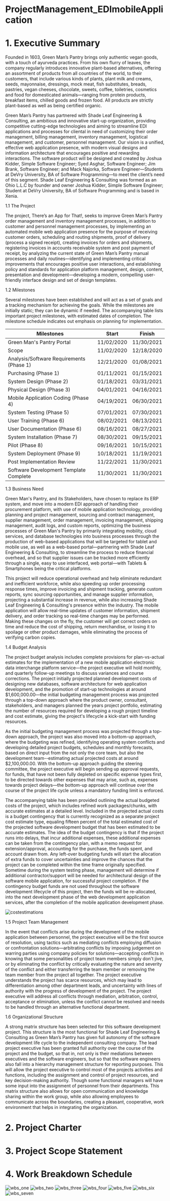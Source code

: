 # ProjectManagement_EDImobileApplication

# 1. Executive Summary

Founded in 1603, Green Man’s Pantry brings only authentic vegan goods, with a touch of ayurveda practices. From his own flurry of leaves, the company regularly introduces innovative plant-based alternatives, offering an assortment of products from all countries of the world, to their customers, that include various kinds of plants, plant milk and creams, seeds, mayonnaise, dressings, mock meat, fish substitutes, breads, pastries, vegan cheeses, chocolate, sweets, coffee, toiletries, cosmetics and food for domesticated animals—ranging from protein products, breakfast items, chilled goods and frozen food. All products are strictly plant-based as well as being certified organic.

Green Man’s Pantry has partnered with Shade Leaf Engineering & Consulting, an ambitious and innovative start-up organization, providing competitive cutting-edge technologies and aiming to streamline EDI applications and processes for cliental in need of customizing their order management, billing management, inventory management, logistical management, and customer, personnel management. Our vision is a unified, effective web application presence, with modern visual designs and information architecture that encourages positive and rewarding interactions. The software product will be designed and created by Joshua Kidder, Simple Software Engineer; Syed Asghar, Software Engineer; Jim Brank, Software Engineer; and Mack Najorka, Software Engineer—Students at DeVry University, BA of Software Programming—to meet the client’s need of this segment. Shade Leaf Engineering & Consulting was formed as an Ohio L.L.C by founder and owner Joshua Kidder, Simple Software Engineer; Student at DeVry University, BA of Software Programming and is based in Xenia.

1.1   The Project

The project, There’s an App for That!, seeks to improve Green Man’s Pantry order management and inventory management processes, in addition to customer and personnel management processes, by implementing an automated mobile web application presence for the purpose of receiving customer orders, scheduling and routing shipments, proof of delivery (process a signed receipt), creating invoices for orders and shipments, registering invoices in accounts receivable system and post payment of receipt, by analyzing the current state of Green Man’s Pantry manual processes and daily routines—identifying and implementing critical improvements that encourages positive user interactions, and establishing policy and standards for application platform management, design, content, presentation and development—developing a 
modern, compelling user-friendly interface design and set of design templates.

1.2   Milestones

Several milestones have been established and will act as a set of goals and a tracking mechanism for achieving the goals. While the milestones are initially static; they can be dynamic if needed. The accompanying table lists important project milestones, with estimated dates of completion. The milestone schedule indicates out emphasis on planning for implementation.

                                             
Milestones                               | Start      | Finish     |
---------------------------------------- | ---------- | ---------- | 
Green Man's Pantry Portal                | 11/02/2020 | 11/30/2021 |           
Scope                                    | 11/02/2020 | 12/18/2020 | 
Analysis/Software Requirements (Phase 1) | 12/21/2020 | 01/08/2021 | 
Purchasing (Phase 1)                     | 01/11/2021 | 01/15/2021 | 
System Design (Phase 2)                  | 01/18/2021 | 03/31/2021 | 
Physical Design (Phase 3)                | 04/01/2021 | 04/16/2021 | 
Mobile Application Coding (Phase 4)      | 04/19/2021 | 06/30/2021 | 
System Testing (Phase 5)                 | 07/01/2021 | 07/30/2021 |
User Training (Phase 6)                  | 08/02/2021 | 08/13/2021 |
User Documentation (Phase 6)             | 08/16/2021 | 08/27/2021 |
System Installation (Phase 7)            | 08/30/2021 | 09/15/2021 |
Pilot (Phase 8)                          | 09/16/2021 | 10/15/2021 |
System Deployment (Phase 9)              | 10/18/2021 | 11/19/2021 |
Post Implementation Review               | 11/22/2021 | 11/30/2021 |
Software Development Template Complete   | 11/30/2021 | 11/30/2021 |


1.3   Business Need

Green Man's Pantry, and its Stakeholders, have chosen to replace its ERP system, and move into a modern EDI approach of handling their procurement platform, with use of mobile application technology, providing planning and project management, sourcing and contract management, supplier management, order management, invoicing management, shipping management, audit logs, and custom reports, optimizing the business processes of Green Man's Pantry by primarily integrating mobility, 
cloud services, and database technologies into business processes through the production of web-based applications that will be targeted for tablet and mobile use, as well as a web-based portal—partnering with Shade Leaf Engineering & Consulting, to streamline the process to reduce financial overhead, and so that supplier issues can be tracked more efficiently through a single, easy to use interfaced, web portal—with Tablets & Smartphones being the critical platforms. 

This project will reduce operational overhead and help eliminate redundant and inefficient workforce, while also speeding up order processing response times, improve invoicing and shipment tracking, generate custom reports, sync sourcing opportunities, and manage supplier information, projecting a substantial increase in revenue, while also increasing Shade Leaf Engineering & Consulting's presence within the industry. The mobile application will allow real-time updates of customer information, shipment delivery, and order tracking so real-time changes may be performed. Making these changes on the fly, the customer will get correct orders on time and reduce the cost of shipping, return merchandise, or losing it to spoilage or other product damages, while eliminating the process of verifying carbon copies. 

1.4   Budget Analysis

The project budget analysis includes complete provisions for plan-vs-actual estimates for the implementation of a new mobile application electronic data interchange platform service—the project executive will hold monthly, and quarterly follow-up meetings to discuss variances and course corrections. The project initially projected planned development costs of designing new databases, software architecture for web application development, and the promotion of start-up technologies at around $1,600,000.00—the initial budgeting management process was projected through a top-down approach where the product owner, consultant, stakeholders, and managers planned the years project portfolio, estimating the number of resources required for developing a rough project timeline and cost estimate, giving the project's lifecycle a kick-start with funding resources. 

As the initial budgeting management process was projected through a top-down approach, the project was also moved into a bottom-up approach, where the budgeting was refined, identifying operating system conflicts and developing detailed project budgets, schedules and monthly forecasts, based on direct input from the not only the core team, but also the development team--estimating actual projected costs at around $2,100,000.00. With the bottom-up approach guiding the steering committee, 
the project executive will begin sending up approval requests, for funds, that have not been fully depleted on specific expense types first, to be directed towards other expenses that may arise, such as, expenses towards project delays—the bottom-up approach will continue over the course of the project life cycle unless a mandatory funding limit is enforced. 

The accompanying table has been provided outlining the actual budgeted costs of the project, which includes refined work packages/chunks, with accurate estimates at a detailed level. Included in the projected actual costs is a budget contingency that is currently recognized as a separate project cost estimate type, equaling fifteen percent of the total estimated cost of the projected software development budget that has been estimated to be accurate estimates. The idea of the budget contingency is that if the project runs into delays, that incur additional expenses, these additional expenses can be taken from the contingency plan, with a memo request for extension/approval, accounting for the purchase, the funds spent, and account drawn from. Any left-over budgeting funds will start the allocation of extra funds to cover uncertainties and improve the chances that the project can be completed within the time frame originally specified. Sometime during the system testing phase, management will determine if additional contractor/support will be needed for architectural design of the software mobile application, for successful project completion. If the contingency budget funds are not used throughout the software development lifecycle of this project, then the funds will be re-allocated, into the next development phase of the web development application services, after the completion of the mobile application development phase.

![costestimations](https://raw.githubusercontent.com/kiddjsh/ProjectManagement_EDImobileApplication/main/screenshots/costestimations.PNG)

1.5   Project Team Management

In the event that conflicts arise during the development of the mobile application between personnel, the project executive will be the first source of resolution, using tactics such as mediating conflicts employing diffusion or confrontation solutions—arbitrating conflicts by imposing judgement on warring parties using company policies for solutions—accepting conflicts in knowing that some personalities of project team members simply don't jive, or by eliminating the conflict by critically evaluating the nature and severity of the conflict and either transferring the team member or removing the team member from the project all together. The project executive understands the project has scarce resources, which may lead to differentiation among other department leads, and uncertainty with lines of authority with the progress of development of the project. The project executive will address all conflicts through mediation, arbitration, control, acceptance or elimination, unless the conflict cannot be resolved and needs to be handled through an alternative functional department.

1.6   Organizational Structure

A strong matrix structure has been selected for this software development project. This structure is the most functional for Shade Leaf Engineering & Consulting as Green Man’s Pantry has given full autonomy of the software development life cycle to the independent consulting company. The lead project executive has been granted full authority over the course of the project and the budget, so that in, not only is their mediations between executives and the software engineers, but so that the software engineers also fall into a hierarchy management structure for reporting purposes. This will allow the project executive to control most of the projects activities and functions, including the assignment and control of project resources, and key decision-making authority. Though some functional managers will have some input into the assignment of personnel from their departments. This matrix structure also allows for open communication and knowledge sharing within the work group, while also allowing employees to communicate across the boundaries, creating a pleasant, cooperative, work environment that helps in integrating the organization. 

# 2. Project Charter

# 3. Project Scope Statement

# 4. Work Breakdown Schedule

![wbs_one](https://raw.githubusercontent.com/kiddjsh/ProjectManagement_EDImobileApplication/main/screenshots/wbs_one.PNG)
![wbs_two](https://raw.githubusercontent.com/kiddjsh/ProjectManagement_EDImobileApplication/main/screenshots/wbs_two.PNG)
![wbs_three](https://raw.githubusercontent.com/kiddjsh/ProjectManagement_EDImobileApplication/main/screenshots/wbs_three.PNG)
![wbs_four](https://raw.githubusercontent.com/kiddjsh/ProjectManagement_EDImobileApplication/main/screenshots/wbs_four.PNG)
![wbs_five](https://raw.githubusercontent.com/kiddjsh/ProjectManagement_EDImobileApplication/main/screenshots/wbs_five.PNG)
![wbs_six](https://raw.githubusercontent.com/kiddjsh/ProjectManagement_EDImobileApplication/main/screenshots/wbs_six.PNG)
![wbs_seven](https://raw.githubusercontent.com/kiddjsh/ProjectManagement_EDImobileApplication/main/screenshots/wbs_seven.PNG)

